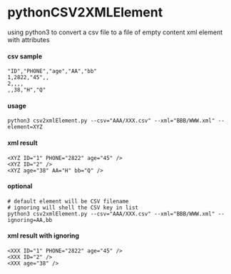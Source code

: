 # pythonCSV2XMLElement
using python3 to convert a csv file to a file of empty content xml element with attributes

#### csv sample
```
"ID","PHONE","age","AA","bb"
1,2822,"45",,
2,,,,
,,38,"H","Q"
```

#### usage
```
python3 csv2xmlElement.py --csv="AAA/XXX.csv" --xml="BBB/WWW.xml" --element=XYZ
```

#### xml result
```
<XYZ ID="1" PHONE="2822" age="45" />
<XYZ ID="2" />
<XYZ age="38" AA="H" bb="Q" />
```

#### optional
```
# default element will be CSV filename
# ignoring will shell the CSV key in list
python3 csv2xmlElement.py --csv="AAA/XXX.csv" --xml="BBB/WWW.xml" --ignoring=AA,bb
```

#### xml result with ignoring
```
<XXX ID="1" PHONE="2822" age="45" />
<XXX ID="2" />
<XXX age="38" />
```
